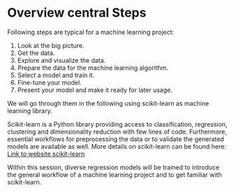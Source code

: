 # Overview central Steps

Following steps are typical for a machine learning project:
1. Look at the big picture.
2. Get the data.
3. Explore and visualize the data.
4. Prepare the data for the machine learning algorithm.
5. Select a model and train it.
6. Fine-tune your model.
7. Present your model and make it ready for later usage.

We will go through them in the following using scikit-learn as machine learning library.
 
Scikit-learn is a Python library providing access to classification, regression, clustering and dimensionality reduction with few lines of code.
Furthermore, essential workflows for preprocessing the data or to validate the generated models are available as well. 
More details on scikit-learn can be found here: <a href="https://scikit-learn.org/stable/">Link to website scikit-learn</a>
   
Within this session, diverse regression models will be trained to introduce the general workflow of a machine learning project and to get familiar with scikit-learn.  
